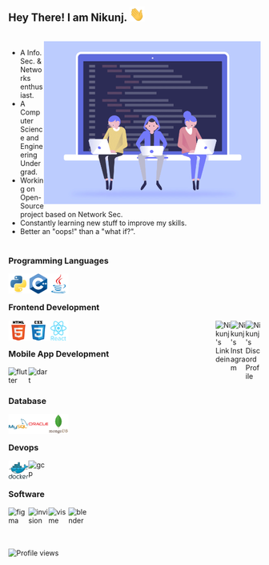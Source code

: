## Hey There! I am Nikunj. <img src="Hi.gif" width="30px"></h2>


<br />
<img align="right" alt="GIF" src="developers.gif" height ="325px" weidth ="250px" />


- A Info. Sec. & Networks enthusiast.
- A Computer Science and Engineering Undergrad. 
- Working on Open-Source project based on Network Sec.
- Constantly learning new stuff to improve my skills. 
- Better an "oops!" than a "what if?".<br /><br />


### Programming Languages
<img src="https://raw.githubusercontent.com/devicons/devicon/master/icons/python/python-original.svg" alt="python" align="left" width="40px"/>
<img src="https://raw.githubusercontent.com/devicons/devicon/master/icons/cplusplus/cplusplus-original.svg" alt="c++" align="left" width="40px"/>
<img src="https://raw.githubusercontent.com/devicons/devicon/master/icons/java/java-original.svg" alt="java" align="left" width="40px"/><br /> <br />


### Frontend Development


<a href="https://discordapp.com/users/701818920255881367">
  <img src="https://www.svgrepo.com/show/331368/discord-v2.svg" align="right" alt="Nikunj's Discord Profile" width="30px">
</a>

<a href="https://www.instagram.com/kunduru_nikunj/">
  <img src="https://www.svgrepo.com/show/13639/instagram.svg" align="right" alt="Nikunj's Instagram" width="30px"/>
</a>

<a href="https://www.linkedin.com/in/nikunj-kunduru/">
  <img src="https://www.svgrepo.com/show/81143/linkedin.svg" align="right" alt="Nikunj's Linkdein" width="30px"/>
</a>


<img src="https://raw.githubusercontent.com/devicons/devicon/master/icons/html5/html5-original-wordmark.svg" alt="html5" align="left" width="40px"/>
<img src="https://raw.githubusercontent.com/devicons/devicon/master/icons/css3/css3-original-wordmark.svg" alt="css" align="left" width="40px"/>
<img src="https://raw.githubusercontent.com/devicons/devicon/master/icons/react/react-original-wordmark.svg" alt="react" align="left" width="40px"/><br /> <br />


### Mobile App Development
<img src="https://www.vectorlogo.zone/logos/flutterio/flutterio-icon.svg" alt="flutter" align="left" width="40px"/>
<img src="https://www.vectorlogo.zone/logos/dartlang/dartlang-icon.svg" alt="dart" align="left" width="40px"/><br /> <br />


### Database
<img src="https://raw.githubusercontent.com/devicons/devicon/master/icons/mysql/mysql-original-wordmark.svg" alt="mysql" align="left" width="40px"/>
<img src="https://raw.githubusercontent.com/devicons/devicon/master/icons/oracle/oracle-original.svg" alt="oracle" align="left" width="40px"/>
<img src="https://raw.githubusercontent.com/devicons/devicon/master/icons/mongodb/mongodb-original-wordmark.svg" alt="mongodb" align="left" width="40px"/><br /> <br />


### Devops
<img src="https://raw.githubusercontent.com/devicons/devicon/master/icons/docker/docker-original-wordmark.svg" alt="docker" align="left" width="40px"/>
<img src="https://www.vectorlogo.zone/logos/google_cloud/google_cloud-icon.svg" alt="gcp" align="left" width="40px"/><br /> <br />


### Software
<img src="https://www.vectorlogo.zone/logos/figma/figma-icon.svg" alt="figma" align="left" width="40px"/>
<img src="https://www.vectorlogo.zone/logos/invisionapp/invisionapp-icon.svg" alt="invision" align="left" width="40px"/>
<img src="https://www.tidio.com/wp-content/uploads/visme-logo.jpg" alt="visme" align="left" width="40px"/>
<img src="https://download.blender.org/branding/community/blender_community_badge_white.svg" alt="blender" align="left" width="40px"/><br /> <br />


<br /><br />
<img src="https://komarev.com/ghpvc/?username=nikunjkunduru&style=for-the-badge" align="left" alt="Profile views" />
